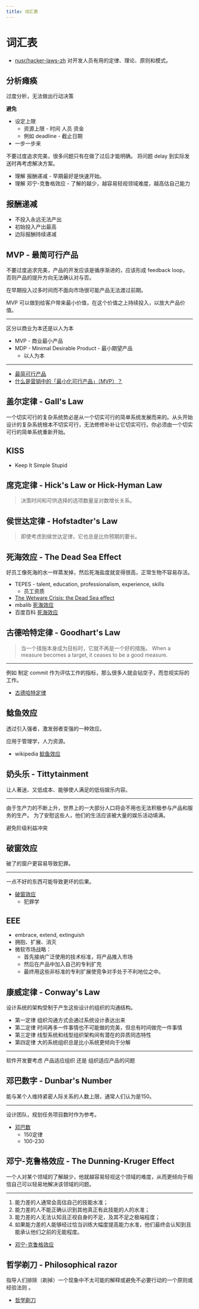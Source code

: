 ```yaml
---
title: 词汇表
---
```


# 词汇表

- [nusr/hacker-laws-zh](https://github.com/nusr/hacker-laws-zh)
  对开发人员有用的定律、理论、原则和模式。

## 分析瘫痪

过度分析，无法做出行动决策

**避免**

- 设定上限
  - 资源上限 - 时间 人员 资金
  - 例如 deadline - 截止日期
- 一步一步来

不要过度追求完美，很多问题只有在做了过后才能明确。
将问题 delay 到实际发送时再考虑解决方案。

- 理解 报酬递减 - 早期最好是快速开始。
- 理解 邓宁-克鲁格效应 - 了解的越少，越容易轻视领域难度，越高估自己能力

## 报酬递减

- 不投入永远无法产出
- 初始投入产出最高
- 边际报酬持续递减

## MVP - 最简可行产品

不要过度追求完美，产品的开发应该是循序渐进的，应该形成 feedback loop，否则产品的提升方向无法确认对与否。

在早期投入过多时间而不面向市场很可能产品无法渡过前期。

MVP 可以做到给客户带来最小价值，在这个价值之上持续投入，以放大产品价值。

---

区分以商业为本还是以人为本

- MVP - 商业最小产品
- MDP - Minimal Desirable Product - 最小期望产品
  - 以人为本

---

- [最简可行产品](https://zh.wikipedia.org/wiki/最简可行产品)
- [什么是营销中的「最小化可行产品」（MVP）？](https://www.zhihu.com/question/37254490)

## 盖尔定律 - Gall's Law

一个切实可行的复杂系统势必是从一个切实可行的简单系统发展而来的。从头开始设计的复杂系统根本不切实可行，无法修修补补让它切实可行。你必须由一个切实可行的简单系统重新开始。

## KISS
- Keep It Simple Stupid

## 席克定律 - Hick's Law or Hick-Hyman Law

> 决策时间和可供选择的选项数量呈对数增长关系。

## 侯世达定律 - Hofstadter's Law

> 即使考虑到侯世达定律，它也总是比你预期的要长。

## 死海效应 - The Dead Sea Effect

好员工像死海的水一样蒸发掉，然后死海盐度就变得很高，正常生物不容易存活。

- TEPES - talent, education, professionalism, experience, skills
  - 员工资质
- [The Wetware Crisis: the Dead Sea effect](http://brucefwebster.com/2008/04/11/the-wetware-crisis-the-dead-sea-effect/)
- mbalib [死海效应](https://wiki.mbalib.com/wiki/死海效应)
- 百度百科 [死海效应](https://baike.baidu.com/item/死海效应)

## 古德哈特定律 - Goodhart's Law

> 当一个措施本身成为目标时，它就不再是一个好的措施。
> When a measure becomes a target, it ceases to be a good measure.

---

例如 制定 commit 作为评估工作的指标，那么很多人就会钻空子，而忽视实际的工作。

- [古德哈特定律](https://zh.wikipedia.org/wiki/古德哈特定律)
## 鲶鱼效应

透过引入强者，激发弱者变强的一种效应。

应用于管理学，人力资源。

- wikipedia [鲶鱼效应](https://zh.wikipedia.org/wiki/鲶鱼效应)

## 奶头乐 - Tittytainment

让人著迷、又低成本、能够使人满足的低俗娱乐内容。

---

由于生产力的不断上升，世界上的一大部分人口将会不用也无法积极参与产品和服务的生产。
为了安慰这些人，他们的生活应该被大量的娱乐活动填满。

避免阶级利益冲突

## 破窗效应

破了的窗户更容易导致犯罪。

---

一点不好的东西可能导致更坏的后果。

- [破窗效应](https://zh.wikipedia.org/wiki/破窗效应)
  - 犯罪学

## EEE

- embrace, extend, extinguish
- 拥抱、扩展、消灭
- 微软市场战略：
  - 首先接纳广泛使用的技术标准，将产品推入市场
  - 然后在产品中加入自己的专利扩充
  - 最终用这些非标准的专利扩展使竞争对手处于不利地位之中。

## 康威定律 - Conway's Law

设计系统的架构受制于产生这些设计的组织的沟通结构。

- 第一定律 组织沟通方式会通过系统设计表达出来
- 第二定律 时间再多一件事情也不可能做的完美，但总有时间做完一件事情
- 第三定律 线型系统和线型组织架构间有潜在的异质同态特性
- 第四定律 大的系统组织总是比小系统更倾向于分解

---

软件开发要考虑 产品适应组织 还是 组织适应产品的问题

## 邓巴数字 - Dunbar's Number

能与某个人维持紧密人际关系的人数上限，通常人们认为是150。

---

设计团队，规划任务项目数时作为参考。

- [邓巴数](https://zh.wikipedia.org/wiki/邓巴数)
  - 150定律
  - 100-230

## 邓宁-克鲁格效应 - The Dunning-Kruger Effect

一个人对某个领域的了解越少，他就越容易轻视这个领域的难度，从而更倾向于相信自己可以轻易地解决该领域的问题。

---

1. 能力差的人通常会高估自己的技能水准；
1. 能力差的人不能正确认识到其他真正有此技能的人的水准；
1. 能力差的人无法认知且正视自身的不足，及其不足之极端程度；
1. 如果能力差的人能够经过恰当训练大幅度提高能力水准，他们最终会认知到且能承认他们之前的无能程度。

- [邓宁-克鲁格效应](https://zh.wikipedia.org/wiki/邓宁-克鲁格效应)

## 哲学剃刀 - Philosophical razor

指导人们排除（剃掉）一个现象中不太可能的解释或避免不必要行动的一个原则或经验法则 。

- [哲学剃刀](https://zh.wikipedia.org/wiki/哲学剃刀)
